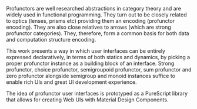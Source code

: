Profunctors are well researched abstractions in category theory and are widely used in functional programming.
They turn out to be closely related to optics (lenses, prisms etc) providing them an encoding (profunctor encoding).
They are also close relatives to arrows (which are strong profunctor categories).
They, therefore, form a common basis for both data and computation structure encoding.

This work presents a way in which user interfaces can be entirely expressed declaratively, in terms of both statics and dynamics, by picking a proper profunctor instance as a building block of an interface.
Strong profunctor, choice profunctor, semigroupoid profunctor, sum profunctor and zero profunctor alongside semigroup and monoid instances suffice to enable rich UIs and great UI development experience.

The idea of profunctor user interfaces is prototyped as a PureScript library that allows for creating Web UIs with Material Design Components.
